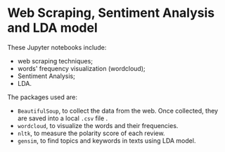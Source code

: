 # Web Scraping, Sentiment Analysis and LDA model

These Jupyter notebooks include:
- web scraping techniques;
- words' frequency visualization (wordcloud);
- Sentiment Analysis;
- LDA.
  
The packages used are:
- `BeautifulSoup`, to collect the data from the web. Once collected, they are saved into a local `.csv` file .
- `wordcloud`, to visualize the words and their frequencies.
- `nltk`, to measure the polarity score of each review.
- `gensim`, to find topics and keywords in texts using LDA model.
